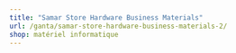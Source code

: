```yaml
---
title: "Samar Store Hardware Business Materials"
url: /ganta/samar-store-hardware-business-materials-2/
shop: matériel informatique
---
```

